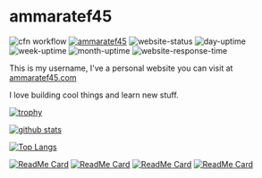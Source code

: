 # ammaratef45

![cfn workflow](https://github.com/ammaratef45/ammaratef45/actions/workflows/cfn.yml/badge.svg)
[![ammaratef45](https://komarev.com/ghpvc/?username=ammaratef45)](https://komarev.com/ghpvc/?username=ammaratef45)
![website-status](https://badgen.net/uptime-robot/status/m791661478-b8a707cde8f18d852d02d601)
![day-uptime](https://badgen.net/uptime-robot/day/m791661478-b8a707cde8f18d852d02d601)
![week-uptime](https://badgen.net/uptime-robot/week/m791661478-b8a707cde8f18d852d02d601)
![month-uptime](https://badgen.net/uptime-robot/month/m791661478-b8a707cde8f18d852d02d601)
![website-response-time](https://badgen.net/uptime-robot/response/m791661478-b8a707cde8f18d852d02d601)

This is my username, I've a personal website you can visit at [ammaratef45.com](http://www.ammaratef45.com)



I love building cool things and learn new stuff.

[![trophy](https://github-profile-trophy.vercel.app/?username=ammaratef45&theme=onedark)](https://github.com/ammaratef45)

[![github stats](https://github-readme-stats.vercel.app/api?username=ammaratef45&theme=radical)](https://github.com/ammaratef45)


[![Top Langs](https://github-readme-stats.vercel.app/api/top-langs/?username=ammaratef45&theme=radical&langs_count=9&layout=compact)](https://github.com/ammaratef45)

[![ReadMe Card](https://github-readme-stats.vercel.app/api/pin/?username=ammaratef45&repo=dart_stack&theme=radical)](https://github.com/ammaratef45/dart_stack)
[![ReadMe Card](https://github-readme-stats.vercel.app/api/pin/?username=ammaratef45&repo=flutter_markdown_editor&theme=radical)](https://github.com/ammaratef45/flutter_markdown_editor)
[![ReadMe Card](https://github-readme-stats.vercel.app/api/pin/?username=ammaratef45&repo=ammaratef45&theme=radical)](https://github.com/ammaratef45/ammaratef45)
[![ReadMe Card](https://github-readme-stats.vercel.app/api/pin/?username=ammaratef45&repo=animated_typing&theme=radical)](https://github.com/ammaratef45/animated_typing)


